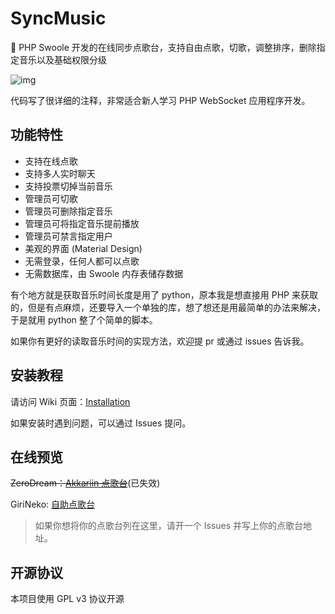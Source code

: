 # SyncMusic
🎵 PHP Swoole 开发的在线同步点歌台，支持自由点歌，切歌，调整排序，删除指定音乐以及基础权限分级

![img](https://i.loli.net/2019/11/07/LWSAIwPiYjnH7zT.png)

代码写了很详细的注释，非常适合新人学习 PHP WebSocket 应用程序开发。

## 功能特性
- 支持在线点歌
- 支持多人实时聊天
- 支持投票切掉当前音乐
- 管理员可切歌
- 管理员可删除指定音乐
- 管理员可将指定音乐提前播放
- 管理员可禁言指定用户
- 美观的界面 (Material Design)
- 无需登录，任何人都可以点歌
- 无需数据库，由 Swoole 内存表储存数据

有个地方就是获取音乐时间长度是用了 python，原本我是想直接用 PHP 来获取的，但是有点麻烦，还要导入一个单独的库，想了想还是用最简单的办法来解决，于是就用 python 整了个简单的脚本。

如果你有更好的读取音乐时间的实现方法，欢迎提 pr 或通过 issues 告诉我。

## 安装教程

请访问 Wiki 页面：[Installation](https://github.com/kasuganosoras/SyncMusic/wiki/Installation)

如果安装时遇到问题，可以通过 Issues 提问。

## 在线预览

~~ZeroDream：[Akkariin 点歌台](https://music.tql.ink/)~~(已失效)

GiriNeko: [自助点歌台](https://music.ineko.cc/)

> 如果你想将你的点歌台列在这里，请开一个 Issues 并写上你的点歌台地址。

## 开源协议

本项目使用 GPL v3 协议开源
